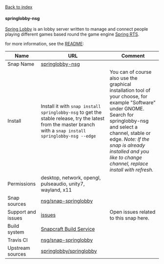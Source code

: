 [Back to index](/)

#### springlobby-nsg

[Spring Lobby](https://springlobby.info) is an lobby server written to manage and connect people playing different games based round the game engine [Spring RTS](https://springrts.com).

for more information, see the [README](https://github.com/nsg/snap-springlobby/blob/master/README.md):

| Name | URL | Comment |
|------|-----|---------|
| Snap Name| [springlobby-nsg](https://snapcraft.io/springlobby-nsg) ||
| Install | Install it with `snap install springlobby-nsg` to get the stable release, try the latest from the master branch with a `snap install springlobby-nsg --edge` | You can of course also use the graphical installation tool of your choose, for example "Software" under GNOME. Search for springlobby-nsg and select a channel, stable or edge. *Note: If the snap is already installed and you like to change channel, replace install with refresh.* | 
| Permissions | desktop, network, opengl, pulseaudio, unity7, wayland, x11 | |
| Snap sources | [nsg/snap-springlobby](https://github.com/nsg/snap-springlobby) | |
| Support and issues | [issues](https://github.com/nsg/snap-springlobby/issues) | Open issues related to this snap here. |
| Build system | [Snapcraft Build Service](https://build.snapcraft.io/user/nsg/snap-springlobby) | |
| Travis CI | [nsg/snap-springlobby](https://travis-ci.org/nsg/snap-springlobby) | |
| Upstream sources | [springlobby/springlobby](https://github.com/springlobby/springlobby) | |

